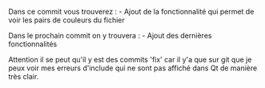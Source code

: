Dans ce commit vous trouverez : 
    - Ajout de la fonctionnalité qui permet de voir les pairs de couleurs du fichier
    
Dans le prochain commit on y trouvera :
    - Ajout des dernières fonctionnalités 
    
Attention il se peut qu'il y est des commits 'fix' car il y'a que sur git que 
je peux voir mes erreurs d'include qui ne sont pas affiché dans Qt de manière très clair.